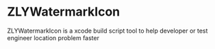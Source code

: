 # ZLYWatermarkIcon
ZLYWatermarkIcon is a xcode build script tool to help developer or test engineer location problem faster
